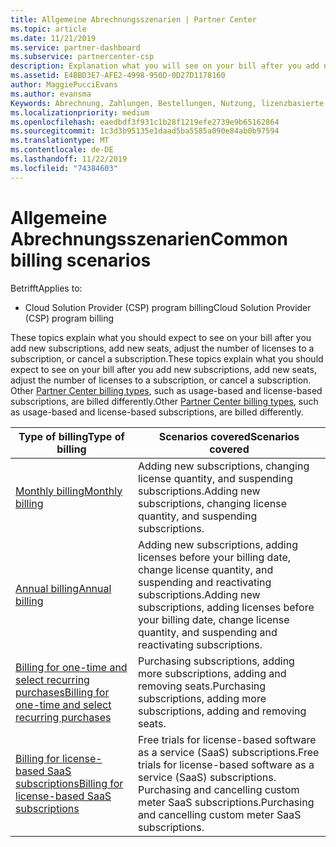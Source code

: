 ```yaml
---
title: Allgemeine Abrechnungsszenarien | Partner Center
ms.topic: article
ms.date: 11/21/2019
ms.service: partner-dashboard
ms.subservice: partnercenter-csp
description: Explanation what you will see on your bill after you add new subscriptions, adjust the number of licenses in a subscription, or cancel a subscription. Die Auswirkungen fallen für nutzungsbasierte und lizenzbasierte Abonnements unterschiedlich aus.
ms.assetid: E4BBD3E7-AFE2-4998-950D-0D27D1178160
author: MaggiePucciEvans
ms.author: evansma
Keywords: Abrechnung, Zahlungen, Bestellungen, Nutzung, lizenzbasierte Abrechnung, Abonnementdatum, Laufzeit, Kündigung, Verlängerung, Kontenabstimmungsdatei, Abstimmungsdatei
ms.localizationpriority: medium
ms.openlocfilehash: eaedbdf3f931c1b28f1219efe2739e9b65162864
ms.sourcegitcommit: 1c3d3b95135e1daad5ba5585a090e84ab0b97594
ms.translationtype: MT
ms.contentlocale: de-DE
ms.lasthandoff: 11/22/2019
ms.locfileid: "74384603"
---
```

# <a name="common-billing-scenarios"></a><span data-ttu-id="cb48e-105">Allgemeine Abrechnungsszenarien</span><span class="sxs-lookup"><span data-stu-id="cb48e-105">Common billing scenarios</span></span>

<span data-ttu-id="cb48e-106">Betrifft</span><span class="sxs-lookup"><span data-stu-id="cb48e-106">Applies to:</span></span>

- <span data-ttu-id="cb48e-107">Cloud Solution Provider (CSP) program billing</span><span class="sxs-lookup"><span data-stu-id="cb48e-107">Cloud Solution Provider (CSP) program billing</span></span>

<span data-ttu-id="cb48e-108">These topics explain what you should expect to see on your bill after you add new subscriptions, add new seats, adjust the number of licenses to a subscription, or cancel a subscription.</span><span class="sxs-lookup"><span data-stu-id="cb48e-108">These topics explain what you should expect to see on your bill after you add new subscriptions, add new seats, adjust the number of licenses to a subscription, or cancel a subscription.</span></span> <span data-ttu-id="cb48e-109">Other [Partner Center billing types](billing-different-types.md), such as usage-based and license-based subscriptions, are billed differently.</span><span class="sxs-lookup"><span data-stu-id="cb48e-109">Other [Partner Center billing types](billing-different-types.md), such as usage-based and license-based subscriptions, are billed differently.</span></span>

| <span data-ttu-id="cb48e-110">Type of billing</span><span class="sxs-lookup"><span data-stu-id="cb48e-110">Type of billing</span></span> | <span data-ttu-id="cb48e-111">Scenarios covered</span><span class="sxs-lookup"><span data-stu-id="cb48e-111">Scenarios covered</span></span> |
| --------------- | ----------------- |
| [<span data-ttu-id="cb48e-112">Monthly billing</span><span class="sxs-lookup"><span data-stu-id="cb48e-112">Monthly billing</span></span>](common-billing-scenarios-monthly.md) | <span data-ttu-id="cb48e-113">Adding new subscriptions, changing license quantity, and suspending subscriptions.</span><span class="sxs-lookup"><span data-stu-id="cb48e-113">Adding new subscriptions, changing license quantity, and suspending subscriptions.</span></span> |
| [<span data-ttu-id="cb48e-114">Annual billing</span><span class="sxs-lookup"><span data-stu-id="cb48e-114">Annual billing</span></span>](common-billing-scenarios-annual.md) | <span data-ttu-id="cb48e-115">Adding new subscriptions, adding licenses before your billing date, change license quantity, and suspending and reactivating subscriptions.</span><span class="sxs-lookup"><span data-stu-id="cb48e-115">Adding new subscriptions, adding licenses before your billing date, change license quantity, and suspending and reactivating subscriptions.</span></span> |
| [<span data-ttu-id="cb48e-116">Billing for one-time and select recurring purchases</span><span class="sxs-lookup"><span data-stu-id="cb48e-116">Billing for one-time and select recurring purchases</span></span>](common-billing-scenarios-onetime-recurring.md) | <span data-ttu-id="cb48e-117">Purchasing subscriptions, adding more subscriptions, adding and removing seats.</span><span class="sxs-lookup"><span data-stu-id="cb48e-117">Purchasing subscriptions, adding more subscriptions, adding and removing seats.</span></span> |
| [<span data-ttu-id="cb48e-118">Billing for license-based SaaS subscriptions</span><span class="sxs-lookup"><span data-stu-id="cb48e-118">Billing for license-based SaaS subscriptions</span></span>](common-billing-scenarios-saas.md) | <span data-ttu-id="cb48e-119">Free trials for license-based software as a service (SaaS) subscriptions.</span><span class="sxs-lookup"><span data-stu-id="cb48e-119">Free trials for license-based software as a service (SaaS) subscriptions.</span></span> <span data-ttu-id="cb48e-120">Purchasing and cancelling custom meter SaaS subscriptions.</span><span class="sxs-lookup"><span data-stu-id="cb48e-120">Purchasing and cancelling custom meter SaaS subscriptions.</span></span> |
